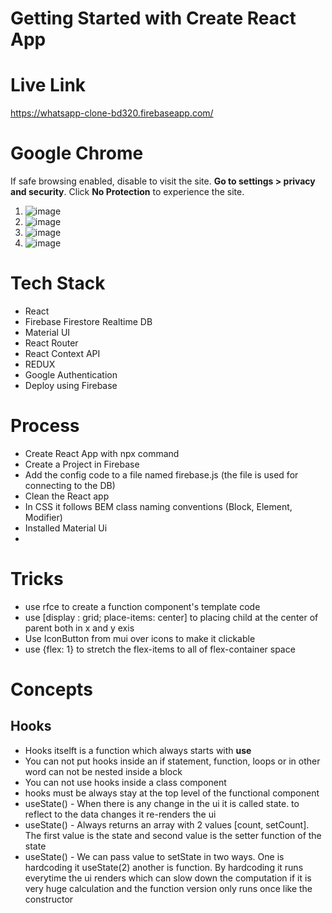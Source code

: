 # Getting Started with Create React App

# Live Link
https://whatsapp-clone-bd320.firebaseapp.com/
# Google Chrome
If safe browsing enabled, disable to visit the site. **Go to settings > privacy and security**. Click **No Protection** to experience the site.
1. ![image](https://user-images.githubusercontent.com/77507757/225160420-5f878fbf-4029-4c2e-92e7-8ac76a157ab7.png)
2. ![image](https://user-images.githubusercontent.com/77507757/225160487-6663475e-39c8-4bb1-bb72-a6b98f1e3b63.png)
3. ![image](https://user-images.githubusercontent.com/77507757/225160538-cb74093d-76a3-4eef-b236-c05ae9e648d2.png)
4. ![image](https://user-images.githubusercontent.com/77507757/225160584-5e388727-3be1-4a07-80f4-ab94b29e55a2.png)


# Tech Stack

- React
- Firebase Firestore Realtime DB
- Material UI
- React Router
- React Context API
- REDUX
- Google Authentication
- Deploy using Firebase




# Process
- Create React App with npx command
- Create a Project in Firebase
- Add the config code to a file named firebase.js (the file is used for connecting to the DB)
- Clean the React app
- In CSS it follows BEM class naming conventions (Block, Element, Modifier)
- Installed Material Ui
- 

# Tricks
- use rfce to create a function component's template code
- use [display : grid; place-items: center] to placing child at the center of parent both in x and y exis
- Use IconButton from mui over icons to make it clickable
- use {flex: 1} to stretch the flex-items to all of flex-container space


# Concepts
## Hooks
- Hooks itselft is a function which always starts with **use**
- You can not put hooks inside an if statement, function, loops or in other word can not be nested inside a block
- You can not use hooks inside a class component
- hooks must be always stay at the top level of the functional component
- useState() - When there is any change in the ui it is called state. to reflect to the data changes it re-renders the ui
- useState() - Always returns an array with 2 values [count, setCount]. The first value is the state and second value is the setter function of the state
- useState() - We can pass value to setState in two ways. One is hardcoding it useState(2) another is function. By hardcoding it runs everytime the ui renders which can slow down the computation if it is very huge calculation and the function version only runs once like the constructor
